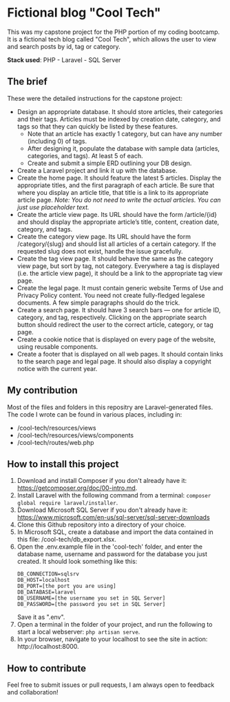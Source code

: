 # Fictional blog "Cool Tech"

This was my capstone project for the PHP portion of my coding bootcamp. It is a fictional tech blog called "Cool Tech", which allows the user to view and search posts by id, tag or category.

**Stack used**: PHP - Laravel - SQL Server

## The brief
These were the detailed instructions for the capstone project:
- Design an appropriate database. It should store articles, their categories and their tags. Articles must be indexed by creation date, category, and tags so that they can quickly be listed by these features.
    - Note that an article has exactly 1 category, but can have any number (including 0) of tags.
    - After designing it, populate the database with sample data (articles, categories, and tags). At least 5 of each. 
    - Create and submit a simple ERD outlining your DB design.
- Create a Laravel project and link it up with the database.
- Create the home page. It should feature the latest 5 articles. Display the appropriate titles, and the first paragraph of each article. Be sure that where you display an article title, that title is a link to its appropriate article page. *Note: You do not need to write the actual articles. You can just use placeholder text.* 
- Create the article view page. Its URL should have the form /article/{id} and should display the appropriate article’s title, content, creation date, category, and tags.
- Create the category view page. Its URL should have the form /category/{slug} and should list all articles of a certain category. If the requested slug does not exist, handle the issue gracefully.
- Create the tag view page. It should behave the same as the category view page, but sort by tag, not category. Everywhere a tag is displayed (i.e. the article view page), it should be a link to the appropriate tag view page.
- Create the legal page. It must contain generic website Terms of Use and Privacy Policy content. You need not create fully-fledged legalese documents. A few simple paragraphs should do the trick.
- Create a search page. It should have 3 search bars — one for article ID, category, and tag, respectively. Clicking on the appropriate search button should redirect the user to the correct article, category, or tag page.
- Create a cookie notice that is displayed on every page of the website, using reusable components.
- Create a footer that is displayed on all web pages. It should contain links to the search page and legal page. It should also display a copyright notice with the current year.

## My contribution
Most of the files and folders in this repositry are Laravel-generated files. The code I wrote can be found in various places, including in:
- /cool-tech/resources/views
- /cool-tech/resources/views/components
- /cool-tech/routes/web.php

## How to install this project
1. Download and install Composer if you don't already have it: https://getcomposer.org/doc/00-intro.md.
2. Install Laravel with the following command from a terminal: `composer global require laravel/installer`.
3. Download Microsoft SQL Server if you don't already have it: https://www.microsoft.com/en-us/sql-server/sql-server-downloads
4. Clone this Github repository into a directory of your choice.
5. In Microsoft SQL, create a database and import the data contained in this file: /cool-tech/db_export.xlsx.
6. Open the .env.example file in the 'cool-tech' folder, and enter the database name, username and password for the database you just created. It should look something like this:
    ```
    DB_CONNECTION=sqlsrv
    DB_HOST=localhost
    DB_PORT=[the port you are using]
    DB_DATABASE=laravel
    DB_USERNAME=[the username you set in SQL Server]
    DB_PASSWORD=[the password you set in SQL Server]
    ```
    Save it as ".env".
7. Open a terminal in the folder of your project, and run the following to start a local webserver: `php artisan serve`.
8. In your browser, navigate to your localhost to see the site in action: http://localhost:8000.

## How to contribute
Feel free to submit issues or pull requests, I am always open to feedback and collaboration!